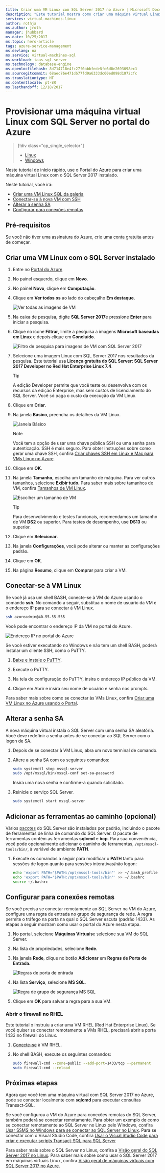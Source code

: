 ```yaml
---
title: Criar uma VM Linux com SQL Server 2017 no Azure | Microsoft Docs
description: "Este tutorial mostra como criar uma máquina virtual Linux com SQL Server 2017 no portal do Azure."
services: virtual-machines-linux
author: rothja
ms.author: jroth
manager: jhubbard
ms.date: 10/25/2017
ms.topic: hero-article
tags: azure-service-management
ms.devlang: na
ms.service: virtual-machines-sql
ms.workload: iaas-sql-server
ms.technology: database-engine
ms.openlocfilehash: 8d714718e4fc27f0abbfede8fe6d0e2693698ec1
ms.sourcegitcommit: 68aec76e471d677fd9a6333dc60ed098d1072cfc
ms.translationtype: HT
ms.contentlocale: pt-BR
ms.lasthandoff: 12/18/2017
---
```

# <a name="provision-a-linux-sql-server-virtual-machine-in-the-azure-portal"></a>Provisionar uma máquina virtual Linux com SQL Server no portal do Azure

> [!div class="op_single_selector"]
> * [Linux](provision-sql-server-linux-virtual-machine.md)
> * [Windows](../../windows/sql/virtual-machines-windows-portal-sql-server-provision.md)

Neste tutorial de início rápido, use o Portal do Azure para criar uma máquina virtual Linux com o SQL Server 2017 instalado.

Neste tutorial, você irá:

* [Criar uma VM Linux SQL da galeria](#create)
* [Conectar-se à nova VM com SSH](#connect)
* [Alterar a senha SA](#password)
* [Configurar para conexões remotas](#remote)

## <a name="prerequisites"></a>Pré-requisitos

Se você não tiver uma assinatura do Azure, crie uma [conta gratuita](https://azure.microsoft.com/free) antes de começar.

## <a id="create"></a>Criar uma VM Linux com o SQL Server instalado

1. Entre no [Portal do Azure](https://portal.azure.com/).

1. No painel esquerdo, clique em **Novo**.

1. No painel **Novo**, clique em **Computação**.

1. Clique em **Ver todos os** ao lado do cabeçalho **Em destaque**.

   ![Ver todas as imagens de VM](./media/provision-sql-server-linux-virtual-machine/azure-compute-blade.png)

1. Na caixa de pesquisa, digite **SQL Server 2017**e pressione **Enter** para iniciar a pesquisa.

1. Clique no ícone **Filtrar**, limite a pesquisa a imagens **Microsoft** **baseadas em Linux** e depois clique em **Concluído**.

    ![Filtro de pesquisa para imagens de VM com SQL Server 2017](./media/provision-sql-server-linux-virtual-machine/searchfilter.png)

1. Selecione uma imagem Linux com SQL Server 2017 nos resultados da pesquisa. Este tutorial usa **Licença gratuita do SQL Server: SQL Server 2017 Developer no Red Hat Enterprise Linux 7.4**.

   > [!TIP]
   > A edição Developer permite que você teste ou desenvolva com os recursos da edição Enterprise, mas sem custos de licenciamento do SQL Server. Você só paga o custo da execução da VM Linux.

1. Clique em **Criar**.

1. Na janela **Básico**, preencha os detalhes da VM Linux. 

    ![Janela Básico](./media/provision-sql-server-linux-virtual-machine/basics.png)

    > [!Note]
    > Você tem a opção de usar uma chave pública SSH ou uma senha para autenticação. SSH é mais seguro. Para obter instruções sobre como gerar uma chave SSH, confira [Criar chaves SSH em Linux e Mac para VMs Linux no Azure](https://docs.microsoft.com/azure/virtual-machines/virtual-machines-linux-mac-create-ssh-keys).

1. Clique em **OK**.

1. Na janela **Tamanho**, escolha um tamanho de máquina. Para ver outros tamanhos, selecione **Exibir tudo**. Para saber mais sobre tamanhos de VM, confira [Tamanhos de VM Linux](https://docs.microsoft.com/azure/virtual-machines/virtual-machines-linux-sizes).

    ![Escolher um tamanho de VM](./media/provision-sql-server-linux-virtual-machine/vmsizes.png)

   > [!TIP]
   > Para desenvolvimento e testes funcionais, recomendamos um tamanho de VM **DS2** ou superior. Para testes de desempenho, use **DS13** ou superior.

1. Clique em **Selecionar**.

1. Na janela **Configurações**, você pode alterar ou manter as configurações padrão.

1. Clique em **OK**.

1. Na página **Resumo**, clique em **Comprar** para criar a VM.

## <a id="connect"></a>Conectar-se à VM Linux

Se você já usa um shell BASH, conecte-se à VM do Azure usando o comando **ssh**. No comando a seguir, substitua o nome de usuário da VM e o endereço IP para se conectar à VM Linux.

```bash
ssh azureadmin@40.55.55.555
```

Você pode encontrar o endereço IP da VM no portal do Azure.

![Endereço IP no portal do Azure](./media/provision-sql-server-linux-virtual-machine/vmproperties.png)

Se você estiver executando no Windows e não tem um shell BASH, poderá instalar um cliente SSH, como o PuTTY.

1. [Baixe e instale o PuTTY](http://www.chiark.greenend.org.uk/~sgtatham/putty/download.html).

1. Execute o PuTTY.

1. Na tela de configuração do PuTTY, insira o endereço IP público da VM.

1. Clique em Abrir e insira seu nome de usuário e senha nos prompts.

Para saber mais sobre como se conectar às VMs Linux, confira [Criar uma VM Linux no Azure usando o Portal](https://docs.microsoft.com/azure/virtual-machines/virtual-machines-linux-quick-create-portal#ssh-to-the-vm).

## <a id="password"></a>Alterar a senha SA

A nova máquina virtual instala o SQL Server com uma senha SA aleatória. Você deve redefinir a senha antes de se conectar ao SQL Server com o logon de SA.

1. Depois de se conectar à VM Linux, abra um novo terminal de comando.

1. Altere a senha SA com os seguintes comandos:

   ```bash
   sudo systemctl stop mssql-server
   sudo /opt/mssql/bin/mssql-conf set-sa-password
   ```

   Insira uma nova senha e confirme-a quando solicitado.

1. Reinicie o serviço SQL Server.

   ```bash
   sudo systemctl start mssql-server
   ```

## <a name="add-the-tools-to-your-path-optional"></a>Adicionar as ferramentas ao caminho (opcional)

Vários [pacotes](sql-server-linux-virtual-machines-overview.md#packages) do SQL Server são instalados por padrão, incluindo o pacote de ferramentas de linha de comando do SQL Server. O pacote de ferramentas contém as ferramentas **sqlcmd** e **bcp**. Para sua conveniência, você pode opcionalmente adicionar o caminho de ferramentas, `/opt/mssql-tools/bin/`, à variável de ambiente **PATH**.

1. Execute os comandos a seguir para modificar o **PATH** tanto para sessões de logon quanto para sessões interativas/não logon:

   ```bash
   echo 'export PATH="$PATH:/opt/mssql-tools/bin"' >> ~/.bash_profile
   echo 'export PATH="$PATH:/opt/mssql-tools/bin"' >> ~/.bashrc
   source ~/.bashrc
   ```

## <a id="remote"></a>Configurar para conexões remotas

Se você precisa se conectar remotamente ao SQL Server na VM do Azure, configure uma regra de entrada no grupo de segurança de rede. A regra permite o tráfego na porta na qual o SQL Server escuta (padrão 1433). As etapas a seguir mostram como usar o portal do Azure nesta etapa. 

1. No portal, selecione **Máquinas Virtuais**e selecione sua VM do SQL Server.

1. Na lista de propriedades, selecione **Rede**.

1. Na janela **Rede**, clique no botão **Adicionar** em **Regras de Porta de Entrada**.

   ![Regras de porta de entrada](./media/provision-sql-server-linux-virtual-machine/networking.png)

1. Na lista **Serviço**, selecione **MS SQL**.

    ![Regra de grupo de segurança MS SQL](./media/provision-sql-server-linux-virtual-machine/sqlnsgrule.png)

1. Clique em **OK** para salvar a regra para a sua VM.

### <a name="open-the-firewall-on-rhel"></a>Abrir o firewall no RHEL

Este tutorial o instruiu a criar uma VM RHEL (Red Hat Enterprise Linux). Se você quiser se conectar remotamente a VMs RHEL, precisará abrir a porta 1433 no firewall do Linux.

1. [Conecte-se](#connect) à VM RHEL.

1. No shell BASH, execute os seguintes comandos:

   ```bash
   sudo firewall-cmd --zone=public --add-port=1433/tcp --permanent
   sudo firewall-cmd --reload
   ```

## <a name="next-steps"></a>Próximas etapas

Agora que você tem uma máquina virtual com SQL Server 2017 no Azure, pode se conectar localmente com **sqlcmd** para executar consultas Transact-SQL.

Se você configurou a VM do Azure para conexões remotas do SQL Server, também poderá se conectar remotamente. Para obter um exemplo de como se conectar remotamente ao SQL Server no Linux pelo Windows, confira [Usar SSMS no Windows para se conectar ao SQL Server no Linux](https://docs.microsoft.com/sql/linux/sql-server-linux-develop-use-ssms). Para se conectar com o Visual Studio Code, confira [Usar o Visual Studio Code para criar e executar scripts Transact-SQL para SQL Server](https://docs.microsoft.com/sql/linux/sql-server-linux-develop-use-vscode)

Para saber mais sobre o SQL Server no Linux, confira a [Visão geral do SQL Server 2017 no Linux](https://docs.microsoft.com/sql/linux/sql-server-linux-overview). Para saber mais sobre como usar o SQL Server 2017 em máquinas virtuais Linux, confira [Visão geral de máquinas virtuais com SQL Server 2017 no Azure](sql-server-linux-virtual-machines-overview.md).
